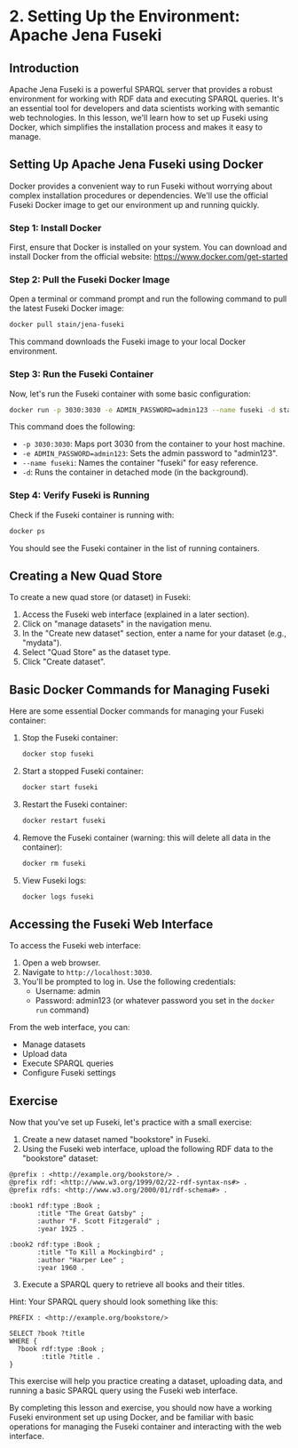 # 2. Setting Up the Environment: Apache Jena Fuseki

## Introduction

Apache Jena Fuseki is a powerful SPARQL server that provides a robust environment for working with RDF data and 
executing SPARQL queries. It's an essential tool for developers and data scientists working with semantic web 
technologies. In this lesson, we'll learn how to set up Fuseki using Docker, which simplifies the installation process 
and makes it easy to manage.

## Setting Up Apache Jena Fuseki using Docker

Docker provides a convenient way to run Fuseki without worrying about complex installation procedures or dependencies.
We'll use the official Fuseki Docker image to get our environment up and running quickly.

### Step 1: Install Docker

First, ensure that Docker is installed on your system. You can download and install Docker from the official
website: https://www.docker.com/get-started

### Step 2: Pull the Fuseki Docker Image

Open a terminal or command prompt and run the following command to pull the latest Fuseki Docker image:

```bash
docker pull stain/jena-fuseki
```

This command downloads the Fuseki image to your local Docker environment.

### Step 3: Run the Fuseki Container

Now, let's run the Fuseki container with some basic configuration:

```bash
docker run -p 3030:3030 -e ADMIN_PASSWORD=admin123 --name fuseki -d stain/jena-fuseki
```

This command does the following:
- `-p 3030:3030`: Maps port 3030 from the container to your host machine.
- `-e ADMIN_PASSWORD=admin123`: Sets the admin password to "admin123".
- `--name fuseki`: Names the container "fuseki" for easy reference.
- `-d`: Runs the container in detached mode (in the background).

### Step 4: Verify Fuseki is Running

Check if the Fuseki container is running with:

```bash
docker ps
```

You should see the Fuseki container in the list of running containers.

## Creating a New Quad Store

To create a new quad store (or dataset) in Fuseki:

1. Access the Fuseki web interface (explained in a later section).
2. Click on "manage datasets" in the navigation menu.
3. In the "Create new dataset" section, enter a name for your dataset (e.g., "mydata").
4. Select "Quad Store" as the dataset type.
5. Click "Create dataset".

## Basic Docker Commands for Managing Fuseki

Here are some essential Docker commands for managing your Fuseki container:

1. Stop the Fuseki container:
   ```bash
   docker stop fuseki
   ```

2. Start a stopped Fuseki container:
   ```bash
   docker start fuseki
   ```

3. Restart the Fuseki container:
   ```bash
   docker restart fuseki
   ```

4. Remove the Fuseki container (warning: this will delete all data in the container):
   ```bash
   docker rm fuseki
   ```

5. View Fuseki logs:
   ```bash
   docker logs fuseki
   ```

## Accessing the Fuseki Web Interface

To access the Fuseki web interface:

1. Open a web browser.
2. Navigate to `http://localhost:3030`.
3. You'll be prompted to log in. Use the following credentials:
   - Username: admin
   - Password: admin123 (or whatever password you set in the `docker run` command)

From the web interface, you can:
- Manage datasets
- Upload data
- Execute SPARQL queries
- Configure Fuseki settings

## Exercise

Now that you've set up Fuseki, let's practice with a small exercise:

1. Create a new dataset named "bookstore" in Fuseki.
2. Using the Fuseki web interface, upload the following RDF data to the "bookstore" dataset:

```turtle
@prefix : <http://example.org/bookstore/> .
@prefix rdf: <http://www.w3.org/1999/02/22-rdf-syntax-ns#> .
@prefix rdfs: <http://www.w3.org/2000/01/rdf-schema#> .

:book1 rdf:type :Book ;
       :title "The Great Gatsby" ;
       :author "F. Scott Fitzgerald" ;
       :year 1925 .

:book2 rdf:type :Book ;
       :title "To Kill a Mockingbird" ;
       :author "Harper Lee" ;
       :year 1960 .
```

3. Execute a SPARQL query to retrieve all books and their titles.

Hint: Your SPARQL query should look something like this:

```sparql
PREFIX : <http://example.org/bookstore/>

SELECT ?book ?title
WHERE {
  ?book rdf:type :Book ;
        :title ?title .
}
```

This exercise will help you practice creating a dataset, uploading data, and running a basic SPARQL query using the
Fuseki web interface.

By completing this lesson and exercise, you should now have a working Fuseki environment set up using Docker, and be
familiar with basic operations for managing the Fuseki container and interacting with the web interface.
